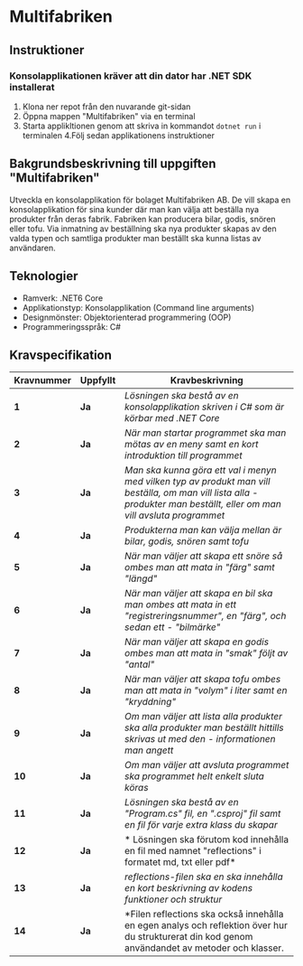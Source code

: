 # Multifabriken
## Instruktioner
### Konsolapplikationen kräver att din dator har .NET SDK installerat
1. Klona ner repot från den nuvarande git-sidan
2. Öppna mappen "Multifabriken" via en terminal
3. Starta applikltionen genom att skriva in kommandot `dotnet run` i terminalen
4.Följ sedan applikationens instruktioner

## Bakgrundsbeskrivning till uppgiften "Multifabriken"
Utveckla en konsolapplikation för bolaget Multifabriken AB. De vill skapa en konsolapplikation för sina kunder där man kan välja att beställa nya produkter från deras fabrik. Fabriken kan producera bilar, godis, snören eller tofu. Via inmatning av beställning ska nya produkter skapas av den valda typen och samtliga produkter man beställt ska kunna listas av användaren.


## Teknologier
* Ramverk: .NET6 Core
* Applikationstyp: Konsolapplikation (Command line arguments)
* Designmönster: Objektorienterad programmering (OOP)
* Programmeringsspråk: C#


## Kravspecifikation
|Kravnummer|Uppfyllt|Kravbeskrivning|
|-------|------|------|
|**1**  |**Ja**| *Lösningen ska bestå av en konsolapplikation skriven i C# som är körbar med .NET Core* |
|**2**  |**Ja**| *När man startar programmet ska man mötas av en meny samt en kort introduktion till programmet* |
|**3**  |**Ja**| *Man ska kunna göra ett val i menyn med vilken typ av produkt man vill beställa, om man vill lista alla  - produkter man beställt, eller om man vill avsluta programmet*  |
|**4**  |**Ja**| *Produkterna man kan välja mellan är bilar, godis, snören samt tofu* |
|**5**  |**Ja**| *När man väljer att skapa ett snöre så ombes man att mata in "färg" samt "längd"* |
|**6**  |**Ja**| *När man väljer att skapa en bil ska man ombes att mata in ett "registreringsnummer", en "färg", och sedan ett  - "bilmärke"* |
|**7**  |**Ja**| *När man väljer att skapa en godis ombes man att mata in "smak" följt av "antal"* |
|**8**  |**Ja**| *När man väljer att skapa tofu ombes man att mata in "volym" i liter samt en "kryddning"* |
|**9**  |**Ja**| *Om man väljer att lista alla produkter ska alla produkter man beställt hittills skrivas ut med den  - informationen man angett* |
|**10** |**Ja**| *Om man väljer att avsluta programmet ska programmet helt enkelt sluta köras* |
|**11** |**Ja**| *Lösningen ska bestå av en "Program.cs" fil, en ".csproj" fil samt en fil för varje extra klass du skapar* |
|**12** |**Ja**| * Lösningen ska förutom kod innehålla en fil med namnet "reflections" i formatet md, txt eller pdf* |
|**13** |**Ja**| *reflections-filen ska en ska innehålla en kort beskrivning av kodens funktioner och struktur* |
|**14** |**Ja**| *Filen reflections ska också innehålla en egen analys och reflektion över hur du strukturerat din kod genom användandet av metoder och klasser. |